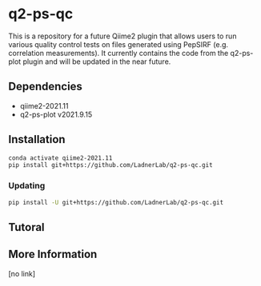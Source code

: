 # q2-ps-qc
This is a repository for a future Qiime2 plugin that allows users to run various quality control tests on files generated using PepSIRF (e.g. correlation measurements). It currently contains the code from the q2-ps-plot plugin and will be updated in the near future.

## Dependencies
- qiime2-2021.11
- q2-ps-plot v2021.9.15

## Installation
```sh
conda activate qiime2-2021.11
pip install git+https://github.com/LadnerLab/q2-ps-qc.git
```

### Updating
```sh
pip install -U git+https://github.com/LadnerLab/q2-ps-qc.git
```

## Tutoral

## More Information
[no link]


